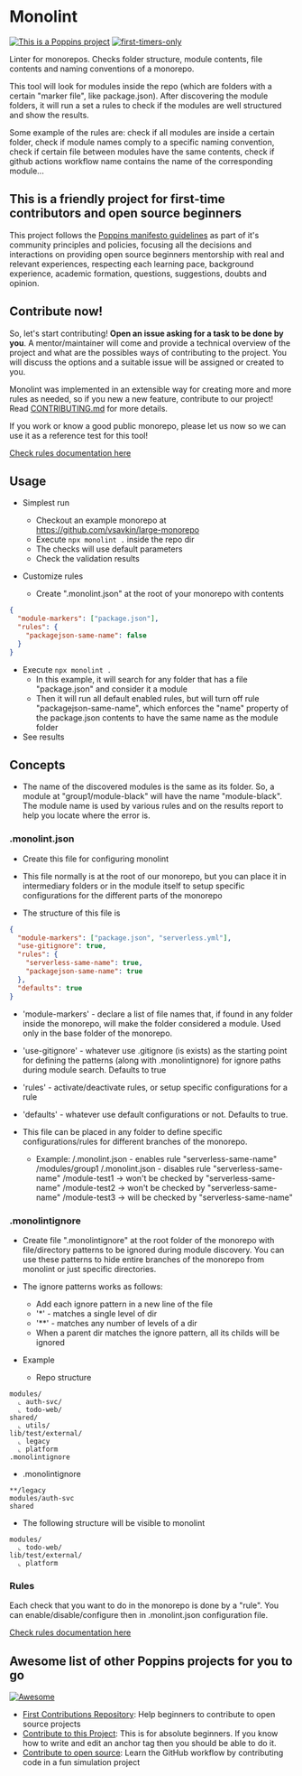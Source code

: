 # Monolint

[![This is a Poppins project](https://raw.githubusercontent.com/bancodobrasil/poppins/master/badge-poppins.svg)](https://github.com/bancodobrasil/poppins)
[![first-timers-only](https://img.shields.io/badge/first--timers--only-friendly-blue.svg?style=flat-square)](https://www.firsttimersonly.com/)

Linter for monorepos. Checks folder structure, module contents, file contents and naming conventions of a monorepo.

This tool will look for modules inside the repo (which are folders with a certain "marker file", like package.json). After discovering the module folders, it will run a set a rules to check if the modules are well structured and show the results.

Some example of the rules are: check if all modules are inside a certain folder, check if module names comply to a specific naming convention, check if certain file between modules have the same contents, check if github actions workflow name contains the name of the corresponding module...

## This is a friendly project for first-time contributors and open source beginners

This project follows the [Poppins manifesto guidelines](https://github.com/bancodobrasil/poppins) as part of it's community principles and policies, focusing all the decisions and interactions on providing open source beginners mentorship with real and relevant experiences, respecting each learning pace, background experience, academic formation, questions, suggestions, doubts and opinion.

## Contribute now!

So, let's start contributing! **Open an issue asking for a task to be done by you**. A mentor/maintainer will come and provide a technical overview of the project and what are the possibles ways of contributing to the project. You will discuss the options and a suitable issue will be assigned or created to you.

Monolint was implemented in an extensible way for creating more and more rules as needed, so if you new a new feature, contribute to our project! Read [CONTRIBUTING.md](CONTRIBUTING.md) for more details.

If you work or know a good public monorepo, please let us now so we can use it as a reference test for this tool!

[Check rules documentation here](rules.md)

## Usage

- Simplest run

  - Checkout an example monorepo at https://github.com/vsavkin/large-monorepo
  - Execute `npx monolint .` inside the repo dir
  - The checks will use default parameters
  - Check the validation results

- Customize rules
  - Create ".monolint.json" at the root of your monorepo with contents

```json
{
  "module-markers": ["package.json"],
  "rules": {
    "packagejson-same-name": false
  }
}
```

- Execute `npx monolint .`
  - In this example, it will search for any folder that has a file "package.json" and consider it a module
  - Then it will run all default enabled rules, but will turn off rule "packagejson-same-name", which enforces the "name" property of the package.json contents to have the same name as the module folder
- See results

## Concepts

- The name of the discovered modules is the same as its folder. So, a module at "group1/module-black" will have the name "module-black". The module name is used by various rules and on the results report to help you locate where the error is.

### **.monolint.json**

- Create this file for configuring monolint
- This file normally is at the root of our monorepo, but you can place it in intermediary folders or in the module itself to setup specific configurations for the different parts of the monorepo

- The structure of this file is

```json
{
  "module-markers": ["package.json", "serverless.yml"],
  "use-gitignore": true,
  "rules": {
    "serverless-same-name": true,
    "packagejson-same-name": true
  },
  "defaults": true
}
```

- 'module-markers' - declare a list of file names that, if found in any folder inside the monorepo, will make the folder considered a module. Used only in the base folder of the monorepo.
- 'use-gitignore' - whatever use .gitignore (is exists) as the starting point for defining the patterns (along with .monolintignore) for ignore paths during module search. Defaults to true
- 'rules' - activate/deactivate rules, or setup specific configurations for a rule
- 'defaults' - whatever use default configurations or not. Defaults to true.

- This file can be placed in any folder to define specific configurations/rules for different branches of the monorepo.
  - Example:
    /.monolint.json - enables rule "serverless-same-name"
    /modules/group1
    /.monolint.json - disables rule "serverless-same-name"
    /module-test1 -> won't be checked by "serverless-same-name"
    /module-test2 -> won't be checked by "serverless-same-name"
    /module-test3 -> will be checked by "serverless-same-name"

### **.monolintignore**

- Create file ".monolintignore" at the root folder of the monorepo with file/directory patterns to be ignored during module discovery. You can use these patterns to hide entire branches of the monorepo from monolint or just specific directories.

- The ignore patterns works as follows:

  - Add each ignore pattern in a new line of the file
  - '\*' - matches a single level of dir
  - '\*\*' - matches any number of levels of a dir
  - When a parent dir matches the ignore pattern, all its childs will be ignored

- Example

  - Repo structure

```
modules/
  ⌞ auth-svc/
  ⌞ todo-web/
shared/
  ⌞ utils/
lib/test/external/
  ⌞ legacy
  ⌞ platform
.monolintignore
```

- .monolintignore

```
**/legacy
modules/auth-svc
shared
```

- The following structure will be visible to monolint

```
modules/
  ⌞ todo-web/
lib/test/external/
  ⌞ platform
```

### Rules

Each check that you want to do in the monorepo is done by a "rule". You can enable/disable/configure then in .monolint.json configuration file.

[Check rules documentation here](rules.md)

## Awesome list of other Poppins projects for you to go

[![Awesome](https://camo.githubusercontent.com/1997c7e760b163a61aba3a2c98f21be8c524be29/68747470733a2f2f617765736f6d652e72652f62616467652e737667)](https://github.com/sindresorhus/awesome)

- [First Contributions Repository](https://github.com/firstcontributions/first-contributions): Help beginners to contribute to open source projects
- [Contribute to this Project](https://github.com/Syknapse/Contribute-To-This-Project): This is for absolute beginners. If you know how to write and edit an anchor tag <a href="" target=""></a> then you should be able to do it.
- [Contribute to open source](https://github.com/danthareja/contribute-to-open-source):
  Learn the GitHub workflow by contributing code in a fun simulation project
